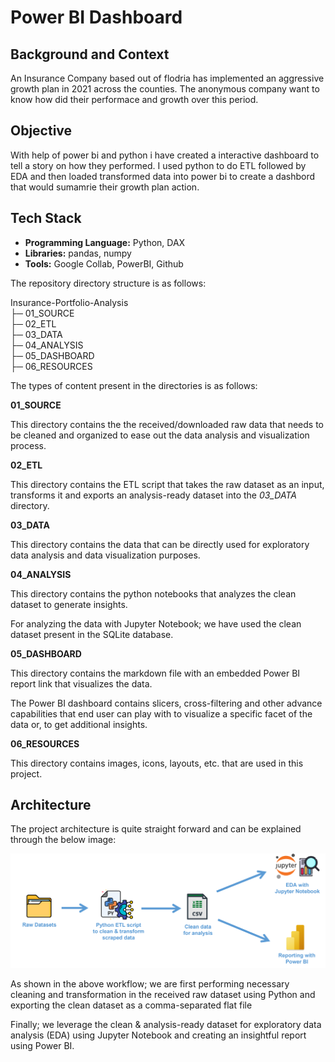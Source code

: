# Power BI Dashboard

## Background and Context
An Insurance Company based out of flodria has implemented an aggressive growth plan in 2021 across the counties. The anonymous company want to know how did their performace and growth over this period. 

## Objective
With help of power bi and python i have created a interactive dashboard to tell a story on how they performed. I used python to do ETL followed by EDA and then loaded transformed data into power bi to create a dashbord that would sumamrie their growth plan action.


## Tech Stack
- **Programming Language:** Python, DAX
- **Libraries:** pandas, numpy
- **Tools:** Google Collab, PowerBI, Github

The repository directory structure is as follows:

Insurance-Portfolio-Analysis<br>
├─ 01_SOURCE<br>
├─ 02_ETL<br>
├─ 03_DATA<br>
├─ 04_ANALYSIS<br>
├─ 05_DASHBOARD<br>
├─ 06_RESOURCES<br>

The types of content present in the directories is as follows:

**01_SOURCE**

This directory contains the the received/downloaded raw data that needs to be cleaned and organized to ease out the data analysis and visualization process.

**02_ETL**

This directory contains the ETL script that takes the raw dataset as an input, transforms it and exports an analysis-ready dataset into the _03_DATA_ directory.

**03_DATA**

This directory contains the data that can be directly used for exploratory data analysis and data visualization purposes.

**04_ANALYSIS**

This directory contains the python notebooks that analyzes the clean dataset to generate insights.

For analyzing the data with Jupyter Notebook; we have used the clean dataset present in the SQLite database.

**05_DASHBOARD**

This directory contains the markdown file with an embedded Power BI report link that visualizes the data.

The Power BI dashboard contains slicers, cross-filtering and other advance capabilities that end user can play with to visualize a specific facet of the data or, to get additional insights.

**06_RESOURCES**

This directory contains images, icons, layouts, etc. that are used in this project.

## Architecture

The project architecture is quite straight forward and can be explained through the below image:

![Process Architecture][process_workflow]

As shown in the above workflow; we are first performing necessary cleaning and transformation in the received raw dataset using Python and exporting the clean dataset as a comma-separated flat file

Finally; we leverage the clean & analysis-ready dataset for exploratory data analysis (EDA) using Jupyter Notebook and creating an insightful report using Power BI.



<!--links of images-->
[process_workflow]: https://github.com/SumanthChilupuri/Power-BI-Dashboard/blob/main/Resource/process_architecture.png


  
